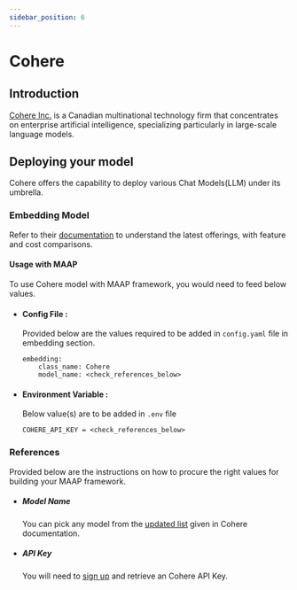 ```yaml
---
sidebar_position: 6
---
```


# Cohere


## Introduction

[Cohere Inc.](https://cohere.com/) is a Canadian multinational technology firm that concentrates on enterprise artificial intelligence, specializing particularly in large-scale language models.

## Deploying your model
Cohere offers the capability to deploy various Chat Models(LLM) under its umbrella. 

### Embedding Model 

Refer to their [documentation](https://docs.anthropic.com/en/docs/about-claude/models) to understand the latest offerings, with feature and cost comparisons.

#### Usage with MAAP
To use Cohere model with MAAP framework, you would need to feed below values.

- #### Config File :
  Provided below are the values required to be added in `config.yaml` file in embedding section.
  ```
  embedding:
      class_name: Cohere
      model_name: <check_references_below>
  ```

- #### Environment Variable :
  Below value(s) are to be added in `.env` file

  ```
  COHERE_API_KEY = <check_references_below>
  ```

### References

Provided below are the instructions on how to procure the right values for building your MAAP framework.

- ##### Model Name
  You can pick any model from the [updated list](https://docs.cohere.com/docs/cohere-embed#english-models) given in Cohere documentation.

- ##### API Key 

  You will need to [sign up](https://dashboard.cohere.com/api-keys) and retrieve an Cohere API Key.
